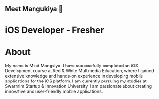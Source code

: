 ## Meet Mangukiya 👋

# iOS Developer - Fresher

# About 
<p>My name is Meet Manguiya. I have successfully completed an iOS Development course at Red & White Multimedia Education, where I gained extensive knowledge and hands-on experience in developing mobile applications for the iOS platform. I am currently pursuing my studies at Swarrnim Startup & Innovation University. I am passionate about creating innovative and user-friendly mobile applications.</p>

